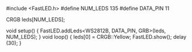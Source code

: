 #include <FastLED.h>
#define NUM_LEDS 135
#define DATA_PIN 11

CRGB leds[NUM_LEDS];

void setup() {
  FastLED.addLeds<WS2812B, DATA_PIN, GRB>(leds, NUM_LEDS);
}
void loop() {
    leds[0] = CRGB::Yellow;
    FastLED.show();
    delay (30);
}
